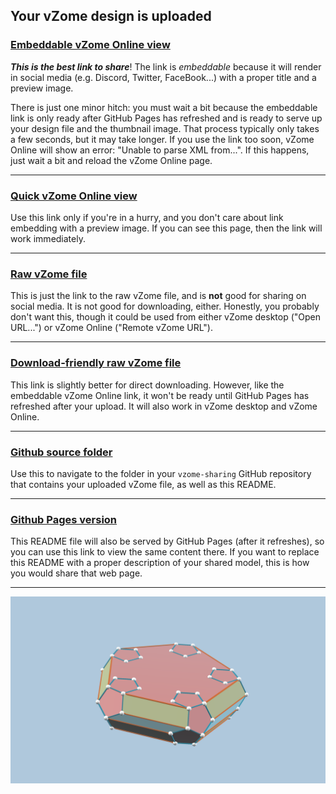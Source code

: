 ## Your vZome design is uploaded

### [Embeddable vZome Online view][embed]

***This is the best link to share***!  The link is *embeddable* because it will render in social media (e.g. Discord, Twitter, FaceBook...) with a proper title and a preview image.

There is just one minor hitch: you must wait a bit because the embeddable link is only 
ready after GitHub Pages has refreshed and is ready to serve up
your design file and the thumbnail image.
That process typically only takes a few seconds, but it may take longer.
If you use the link too soon, vZome Online will show an error: "Unable to parse XML from...".
If this happens, just wait a bit and reload the vZome Online page.

---

### [Quick vZome Online view][quick]

Use this link only if you're in a hurry, and you don't care about link embedding with a preview image.  If you can see this page, then the link will work immediately.

---

### [Raw vZome file][raw]

This is just the link to the raw vZome file, and is **not** good for
sharing on social media.
It is not good for downloading, either.
Honestly, you probably don't want this, though it could be used from either
vZome desktop ("Open URL...") or vZome Online ("Remote vZome URL").

---

### [Download-friendly raw vZome file][rawPages]

This link is slightly better for direct downloading.
However, like the embeddable vZome Online link, it won't be ready until
GitHub Pages has refreshed after your upload.
It will also work in vZome desktop and vZome Online.

---

### [Github source folder][source]

Use this to navigate to the folder in your `vzome-sharing` GitHub repository
that contains your uploaded vZome file, as well as this README.

---

### [Github Pages version][pages]

This README file will also be served by GitHub Pages (after it refreshes),
so you can use this link to view the same content there.
If you want to replace this README with a proper description of your shared model,
this is how you would share that web page.

---

![Image](<dodecs-hull.png>)


[quick]: <https://vzome.com/app/?url=https://raw.githubusercontent.com/vorth/vzome-sharing/main/2021/07/01/08-32-30-dodecs-hull/dodecs-hull.vZome>
[embed]: <https://vzome.com/app/embed.py?url=https://vorth.github.io/vzome-sharing/2021/07/01/08-32-30-dodecs-hull/dodecs-hull.vZome>
[source]: <https://github.com/vorth/vzome-sharing/tree/main/2021/07/01/08-32-30-dodecs-hull/>
[pages]: <https://vorth.github.io/vzome-sharing/2021/07/01/08-32-30-dodecs-hull/>
[raw]: <https://raw.githubusercontent.com/vorth/vzome-sharing/main/2021/07/01/08-32-30-dodecs-hull/dodecs-hull.vZome>
[rawPages]: <https://vorth.github.io/vzome-sharing/2021/07/01/08-32-30-dodecs-hull/dodecs-hull.vZome>

